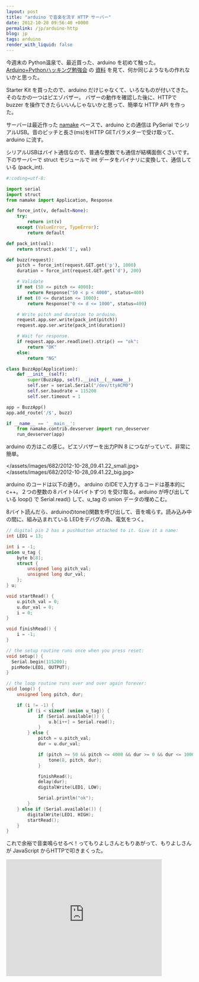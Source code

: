 ```yaml
---
layout: post
title: "arduino で音楽を流す HTTP サーバー"
date: 2012-10-28 09:56:40 +0000
permalink: /jp/arduino-http
blog: jp
tags: arduino
render_with_liquid: false
---
```


今週末の Python温泉で、最近買った、arduino を初めて触った。
[Arduino+Pythonハッキング勉強会](http://connpass.com/event/1107/)
の [資料](http://kitagami.org/Study/arduinopy20120917.html)
を見て、何か同じようなもの作れないかと思った。

Starter Kit を買ったので、arduino だけじゃなくて、いろなものが付いてきた。そのなかの一つはピエゾバザー。
バザーの動作を確認した後に、HTTPでbuzzer を操作できたらいいんじゃないかと思って、簡単な
HTTP API を作った。

サーバーは最近作った [namake](http://github.com/IanLewis/namake) ベースで、arduino
との通信は PySerial でシリアルUSB。音のピッチと長さ(ms)をHTTP
GETパラメターで受け取って、arduino に流す。

シリアルUSBはバイト通信なので、普通な整数でも通信が結構面倒くさいです。下のサーバーで struct モジュールで int
データをバイナリに変換して、通信している (pack_int).

```python
#:coding=utf-8:

import serial
import struct
from namake import Application, Response

def force_int(v, default=None):
    try:
        return int(v)
    except (ValueError, TypeError):
        return default

def pack_int(val):
    return struct.pack('I', val)

def buzz(request):
    pitch = force_int(request.GET.get('p'), 1000)
    duration = force_int(request.GET.get('d'), 200)

    # Validate
    if not (50 <= pitch <= 4000):
        return Response("50 < p < 4000", status=400)
    if not (0 <= duration <= 1000):
        return Response("0 <= d <= 1000", status=400)

    # Write pitch and duration to arduino.
    request.app.ser.write(pack_int(pitch))
    request.app.ser.write(pack_int(duration))

    # Wait for response.
    if request.app.ser.readline().strip() == "ok":
        return "OK"
    else:
        return "NG"

class BuzzApp(Application):
    def __init__(self):
        super(BuzzApp, self).__init__(__name__)
        self.ser = serial.Serial("/dev/ttyACM0")
        self.ser.baudrate = 115200
        self.ser.timeout = 1

app = BuzzApp()
app.add_route('/$', buzz)

if __name__ == '__main__':
    from namake.contrib.devserver import run_devserver
    run_devserver(app)
```

arduino の方はこの感じ。ピエゾバザーを出力PIN 8 につながっていて、非常に簡単。

<div class="lightbox">

</assets/images/682/2012-10-28_09.41.22_small.jpg>
</assets/images/682/2012-10-28_09.41.22_big.jpg>

</div>

arduino のコードは以下の通り。 arduino のIDEで入力するコードは基本的に c++。２つの整数の８バイト(4バイトずつ)
を受け取る。arduino が呼び出している loop() で Serial.read() して、u_tag の union
データの埋めこむ。

8バイト読んだら、arduinoのtone()関数を呼び出して、音を鳴らす。読み込み中の間に、組み込まれている LEDをデバグの為、電気をつく。

```cpp
// digital pin 2 has a pushbutton attached to it. Give it a name:
int LED1 = 13;

int i = -1;
union u_tag {
    byte b[8];
    struct {
        unsigned long pitch_val;
        unsigned long dur_val;
    };
} u;

void startRead() {
    u.pitch_val = 0;
    u.dur_val = 0;
    i = 0;
}

void finishRead() {
    i = -1;
}

// the setup routine runs once when you press reset:
void setup() {
  Serial.begin(115200);
  pinMode(LED1, OUTPUT);
}

// the loop routine runs over and over again forever:
void loop() {
    unsigned long pitch, dur;

    if (i != -1) {
        if (i < sizeof (union u_tag)) {
            if (Serial.available()) {
                u.b[i++] = Serial.read();
            }
        } else {
            pitch = u.pitch_val;
            dur = u.dur_val;

            if (pitch >= 50 && pitch <= 4000 && dur >= 0 && dur <= 1000) {
                tone(8, pitch, dur);
            }

            finishRead();
            delay(dur);
            digitalWrite(LED1, LOW);

            Serial.println("ok");
        }
    } else if (Serial.available()) {
        digitalWrite(LED1, HIGH);
        startRead();
    }
}
```

これで余裕で音楽鳴らせるべ！ってもりよしさんともりあがって、もりよしさんが JavaScript からHTTPで叩きまくった。

<iframe width="420" height="315" src="http://www.youtube.com/embed/9X_8mkjM06M" frameborder="0" allowfullscreen></iframe>
